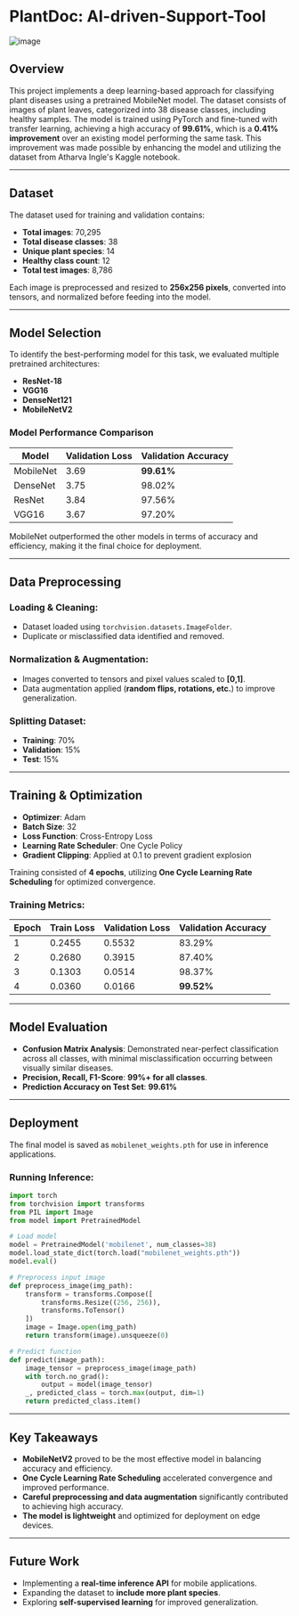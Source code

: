 # PlantDoc: AI-driven-Support-Tool
![image](https://github.com/user-attachments/assets/f9a9d5f0-5764-4e4c-a992-898c2fab41b0)
## Overview

This project implements a deep learning-based approach for classifying plant diseases using a pretrained MobileNet model. The dataset consists of images of plant leaves, categorized into 38 disease classes, including healthy samples. The model is trained using PyTorch and fine-tuned with transfer learning, achieving a high accuracy of **99.61%**, which is a **0.41% improvement** over an existing model performing the same task. This improvement was made possible by enhancing the model and utilizing the dataset from Atharva Ingle's Kaggle notebook.

---

## Dataset

The dataset used for training and validation contains:

- **Total images**: 70,295
- **Total disease classes**: 38
- **Unique plant species**: 14
- **Healthy class count**: 12
- **Total test images**: 8,786

Each image is preprocessed and resized to **256x256 pixels**, converted into tensors, and normalized before feeding into the model.

---

## Model Selection

To identify the best-performing model for this task, we evaluated multiple pretrained architectures:

- **ResNet-18**
- **VGG16**
- **DenseNet121**
- **MobileNetV2**

### Model Performance Comparison

| Model       | Validation Loss | Validation Accuracy |
|------------|----------------|----------------------|
| MobileNet  | 3.69           | **99.61%**          |
| DenseNet   | 3.75           | 98.02%              |
| ResNet     | 3.84           | 97.56%              |
| VGG16      | 3.67           | 97.20%              |

MobileNet outperformed the other models in terms of accuracy and efficiency, making it the final choice for deployment.

---

## Data Preprocessing

### Loading & Cleaning:
- Dataset loaded using `torchvision.datasets.ImageFolder`.
- Duplicate or misclassified data identified and removed.

### Normalization & Augmentation:
- Images converted to tensors and pixel values scaled to **[0,1]**.
- Data augmentation applied (**random flips, rotations, etc.**) to improve generalization.

### Splitting Dataset:
- **Training**: 70%
- **Validation**: 15%
- **Test**: 15%

---

## Training & Optimization

- **Optimizer**: Adam
- **Batch Size**: 32
- **Loss Function**: Cross-Entropy Loss
- **Learning Rate Scheduler**: One Cycle Policy
- **Gradient Clipping**: Applied at 0.1 to prevent gradient explosion

Training consisted of **4 epochs**, utilizing **One Cycle Learning Rate Scheduling** for optimized convergence.

### Training Metrics:

| Epoch | Train Loss | Validation Loss | Validation Accuracy |
|-------|-----------|----------------|----------------------|
| 1     | 0.2455    | 0.5532         | 83.29%               |
| 2     | 0.2680    | 0.3915         | 87.40%               |
| 3     | 0.1303    | 0.0514         | 98.37%               |
| 4     | 0.0360    | 0.0166         | **99.52%**           |

---

## Model Evaluation

- **Confusion Matrix Analysis**: Demonstrated near-perfect classification across all classes, with minimal misclassification occurring between visually similar diseases.
- **Precision, Recall, F1-Score**: **99%+ for all classes**.
- **Prediction Accuracy on Test Set**: **99.61%**

---

## Deployment

The final model is saved as `mobilenet_weights.pth` for use in inference applications.

### Running Inference:

```python
import torch
from torchvision import transforms
from PIL import Image
from model import PretrainedModel

# Load model
model = PretrainedModel('mobilenet', num_classes=38)
model.load_state_dict(torch.load("mobilenet_weights.pth"))
model.eval()

# Preprocess input image
def preprocess_image(img_path):
    transform = transforms.Compose([
        transforms.Resize((256, 256)),
        transforms.ToTensor()
    ])
    image = Image.open(img_path)
    return transform(image).unsqueeze(0)

# Predict function
def predict(image_path):
    image_tensor = preprocess_image(image_path)
    with torch.no_grad():
        output = model(image_tensor)
    _, predicted_class = torch.max(output, dim=1)
    return predicted_class.item()
```

---

## Key Takeaways

- **MobileNetV2** proved to be the most effective model in balancing accuracy and efficiency.
- **One Cycle Learning Rate Scheduling** accelerated convergence and improved performance.
- **Careful preprocessing and data augmentation** significantly contributed to achieving high accuracy.
- **The model is lightweight** and optimized for deployment on edge devices.

---

## Future Work

- Implementing a **real-time inference API** for mobile applications.
- Expanding the dataset to **include more plant species**.
- Exploring **self-supervised learning** for improved generalization.
